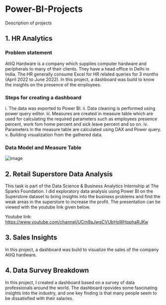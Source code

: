 # Power-BI-Projects

Description of projects

## 1. HR Analytics

### Problem statement

AtliQ Hardware is a company which supplies computer hardware and peripherals to many of their clients. They have a head office in Delhi in India. The HR generally consume Excel for HR related queries for 3 months (April 2022 to June 2022). In this project, a dashboard was build to know the insights on the presence of the employees.

### Steps for creating a dashboard
i. The data was exported to Power BI.
ii. Data cleaning is performed using power query editor.
iii. Measures are created in measure table which are used for calculating the required parameters such as employees presence percent, work fom home percent and sick leave percent and so on.
iv. Parameters in the measure table are calculated using DAX and Power query.
v. Building visualization from the gathered data.

### Data Model and Measure Table

![image](https://user-images.githubusercontent.com/65249485/236461578-6ce6e4f1-436c-41ca-b8a4-66670154f27d.png)


## 2. Retail Superstore Data Analysis

This task is part of the Data Science & Business Analytics Internship at The Sparks Foundation. I did exploratory data analysis using Power BI on the Superstore dataset to bring insights into the business problems and find the weak areas in the superstore to increase the profit. The presentation can be viewed with the youtube link given below.

Youtube link: https://www.youtube.com/channel/UCm9aJwgCVUbHsWHpphaRJKw

## 3. Sales Insights

In this project, a dashboard was build to visualize the sales of the company AtliQ hardware.

## 4. Data Survey Breakdown

In this project, I created a dashboard based on a survey of data professionals around the world. The dashboard rpovides some fascinating insights into the industry, and one key finding is that many people seem to be dissatisfied with their salaries.
